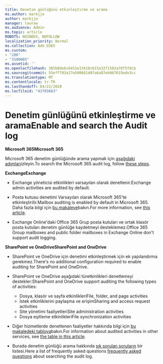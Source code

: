 ```yaml
---
title: Denetim günlüğünü etkinleştirme ve arama
ms.author: markjjo
author: markjjo
manager: lauraw
ms.audience: Admin
ms.topic: article
ROBOTS: NOINDEX, NOFOLLOW
localization_priority: Normal
ms.collection: Adm_O365
ms.custom:
- "286"
- "3100005"
ms.assetid: ''
ms.openlocfilehash: 385b8de6c6451e13418c615a32f1502a70f5fdcb
ms.sourcegitcommit: 55eff703a17e500681d8fa6a87eb067019ade3cc
ms.translationtype: MT
ms.contentlocale: tr-TR
ms.lasthandoff: 04/22/2020
ms.locfileid: "43703663"
---
```

# <a name="enable-and-search-the-audit-log"></a><span data-ttu-id="674f0-102">Denetim günlüğünü etkinleştirme ve arama</span><span class="sxs-lookup"><span data-stu-id="674f0-102">Enable and search the Audit log</span></span>

<span data-ttu-id="674f0-103">**Microsoft 365**</span><span class="sxs-lookup"><span data-stu-id="674f0-103">**Microsoft 365**</span></span>

<span data-ttu-id="674f0-104">Microsoft 365 denetim günlüğünde arama yapmak için [aşağıdaki adımları](https://docs.microsoft.com/office365/securitycompliance/search-the-audit-log-in-security-and-compliance#search-the-audit-log)izleyin.</span><span class="sxs-lookup"><span data-stu-id="674f0-104">To search the Microsoft 365 audit log, follow [these steps](https://docs.microsoft.com/office365/securitycompliance/search-the-audit-log-in-security-and-compliance#search-the-audit-log).</span></span>

<span data-ttu-id="674f0-105">**Exchange**</span><span class="sxs-lookup"><span data-stu-id="674f0-105">**Exchange**</span></span>

- <span data-ttu-id="674f0-106">Exchange yöneticisi etkinlikleri varsayılan olarak denetlenir.</span><span class="sxs-lookup"><span data-stu-id="674f0-106">Exchange admin activities are audited by default.</span></span>

- <span data-ttu-id="674f0-107">Posta kutusu denetimi Varsayılan olarak Microsoft 365'te etkinleştirilir.</span><span class="sxs-lookup"><span data-stu-id="674f0-107">Mailbox auditing is enabled by default in Microsoft 365.</span></span> <span data-ttu-id="674f0-108">Daha fazla bilgi için [bu makaleye](https://docs.microsoft.com/office365/securitycompliance/enable-mailbox-auditing)bakın.</span><span class="sxs-lookup"><span data-stu-id="674f0-108">For more information, see  [this article](https://docs.microsoft.com/office365/securitycompliance/enable-mailbox-auditing).</span></span>

- <span data-ttu-id="674f0-109">Exchange Online'daki Office 365 Grup posta kutuları ve ortak klasör posta kutuları denetim günlüğe kaydetmeyi desteklemez.</span><span class="sxs-lookup"><span data-stu-id="674f0-109">Office 365 Group mailboxes and public folder mailboxes in Exchange Online don't support audit logging.</span></span>

<span data-ttu-id="674f0-110">**SharePoint ve OneDrive**</span><span class="sxs-lookup"><span data-stu-id="674f0-110">**SharePoint and OneDrive**</span></span>

- <span data-ttu-id="674f0-111">SharePoint ve OneDrive için denetimi etkinleştirmek için ek yapılandırma gerekmez.</span><span class="sxs-lookup"><span data-stu-id="674f0-111">There's no additional configuration required to enable auditing for SharePoint and OneDrive.</span></span>

- <span data-ttu-id="674f0-112">SharePoint ve OneDrive aşağıdaki türetkinlikleri denetlemeyi destekler:</span><span class="sxs-lookup"><span data-stu-id="674f0-112">SharePoint and OneDrive support auditing the following types of activities:</span></span>

    - <span data-ttu-id="674f0-113">Dosya, klasör ve sayfa etkinlikleri</span><span class="sxs-lookup"><span data-stu-id="674f0-113">File, folder, and page activities</span></span>
    - <span data-ttu-id="674f0-114">İstek etkinliklerini paylaşma ve erişim</span><span class="sxs-lookup"><span data-stu-id="674f0-114">Sharing and access request activities</span></span>
    - <span data-ttu-id="674f0-115">Site yönetimi faaliyetleri</span><span class="sxs-lookup"><span data-stu-id="674f0-115">Site administration activities</span></span>
    - <span data-ttu-id="674f0-116">Dosya eşitleme etkinlikleri</span><span class="sxs-lookup"><span data-stu-id="674f0-116">File synchronization activities</span></span>

- <span data-ttu-id="674f0-117">Diğer hizmetlerde denetlenen faaliyetler hakkında bilgi için [bu makaledeki tabloya](https://docs.microsoft.com/office365/securitycompliance/search-the-audit-log-in-security-and-compliance#audited-activities)bakın.</span><span class="sxs-lookup"><span data-stu-id="674f0-117">For information about audited activities in other services, see  [the table in this article](https://docs.microsoft.com/office365/securitycompliance/search-the-audit-log-in-security-and-compliance#audited-activities).</span></span>

- <span data-ttu-id="674f0-118">Burada denetim günlüğü arama hakkında [sık sorulan soruların](https://docs.microsoft.com/office365/securitycompliance/search-the-audit-log-in-security-and-compliance#frequently-asked-questions) bir listesi.</span><span class="sxs-lookup"><span data-stu-id="674f0-118">Here a list of frequently asked questions [frequently asked questions](https://docs.microsoft.com/office365/securitycompliance/search-the-audit-log-in-security-and-compliance#frequently-asked-questions) about searching the audit log.</span></span>
